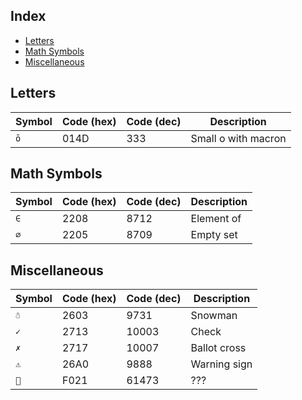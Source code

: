 Index
-----

* [Letters](#letters)
* [Math Symbols](#math-symbols)
* [Miscellaneous](#miscellaneous)

Letters
-------

| Symbol | Code (hex) | Code (dec) | Description |
|---|---|---|---|
| `ō` | 014D | 333 | Small o with macron |

Math Symbols
------------

| Symbol | Code (hex) | Code (dec) | Description |
|---|---|---|---|
| `∈` | 2208 | 8712 | Element of |
| `∅` | 2205 | 8709 | Empty set |

Miscellaneous
-------------

| Symbol | Code (hex) | Code (dec) | Description |
|---|---|---|---|
| `☃` | 2603 | 9731 | Snowman |
| `✓` | 2713 | 10003 | Check |
| `✗` | 2717 | 10007 | Ballot cross |
| `⚠` | 26A0 | 9888 | Warning sign |
| `` | F021 | 61473 | ??? |
